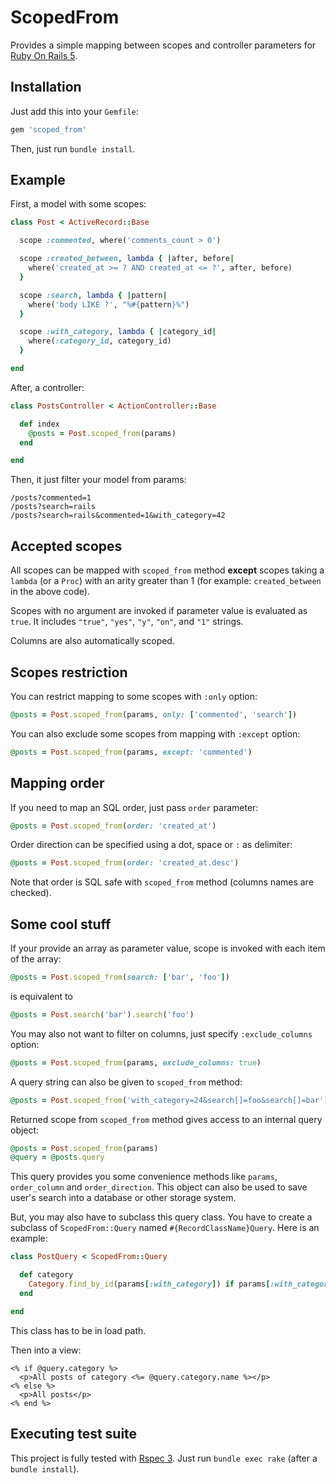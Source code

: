 # ScopedFrom

Provides a simple mapping between scopes and controller parameters for
[Ruby On Rails 5](http://rubyonrails.org/).

## Installation

Just add this into your `Gemfile`:

```ruby
gem 'scoped_from'
```

Then, just run `bundle install`.

## Example

First, a model with some scopes:

```ruby
class Post < ActiveRecord::Base

  scope :commented, where('comments_count > 0')

  scope :created_between, lambda { |after, before|
    where('created_at >= ? AND created_at <= ?', after, before)
  }

  scope :search, lambda { |pattern|
    where('body LIKE ?', "%#{pattern}%")
  }

  scope :with_category, lambda { |category_id|
    where(:category_id, category_id)
  }

end
```

After, a controller:

```ruby
class PostsController < ActionController::Base

  def index
    @posts = Post.scoped_from(params)
  end

end
```

Then, it just filter your model from params:

```
/posts?commented=1
/posts?search=rails
/posts?search=rails&commented=1&with_category=42
```

## Accepted scopes

All scopes can be mapped with `scoped_from` method **except** scopes taking a
`lambda` (or a `Proc`) with an arity greater than 1 (for example:
`created_between` in the above code).

Scopes with no argument are invoked if parameter value is evaluated as `true`.
It includes `"true"`, `"yes"`, `"y"`, `"on"`, and `"1"` strings.

Columns are also automatically scoped.

## Scopes restriction

You can restrict mapping to some scopes with `:only` option:

```ruby
@posts = Post.scoped_from(params, only: ['commented', 'search'])
```

You can also exclude some scopes from mapping with `:except` option:

```ruby
@posts = Post.scoped_from(params, except: 'commented')
```

## Mapping order

If you need to map an SQL order, just pass `order` parameter:

```ruby
@posts = Post.scoped_from(order: 'created_at')
```

Order direction can be specified using a dot, space or `:` as delimiter:

```ruby
@posts = Post.scoped_from(order: 'created_at.desc')
```

Note that order is SQL safe with `scoped_from` method (columns names are
checked).

## Some cool stuff

If your provide an array as parameter value, scope is invoked with each item
of the array:

```ruby
@posts = Post.scoped_from(search: ['bar', 'foo'])
```

is equivalent to

```ruby
@posts = Post.search('bar').search('foo')
```

You may also not want to filter on columns, just specify `:exclude_columns`
option:

```ruby
@posts = Post.scoped_from(params, exclude_columns: true)
```

A query string can also be given to `scoped_from` method:

```ruby
@posts = Post.scoped_from('with_category=24&search[]=foo&search[]=bar')
```

Returned scope from `scoped_from` method gives access to an internal query
object:

```ruby
@posts = Post.scoped_from(params)
@query = @posts.query
```

This query provides you some convenience methods like `params`, `order_column`
and `order_direction`. This object can also be used to save user's search into
a database or other storage system.

But, you may also have to subclass this query class. You have to create a
subclass of `ScopedFrom::Query` named `#{RecordClassName}Query`. Here is an
example:

```ruby
class PostQuery < ScopedFrom::Query

  def category
    Category.find_by_id(params[:with_category]) if params[:with_category]
  end

end
```

This class has to be in load path.

Then into a view:

```erb
<% if @query.category %>
  <p>All posts of category <%= @query.category.name %></p>
<% else %>
  <p>All posts</p>
<% end %>
```

## Executing test suite

This project is fully tested with [Rspec 3](http://github.com/rspec/rspec).
Just run `bundle exec rake` (after a `bundle install`).
